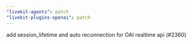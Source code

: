 ```yaml
---
"livekit-agents": patch
"livekit-plugins-openai": patch
---
```


add session_lifetime and auto reconnection for OAI realtime api (#2360)
